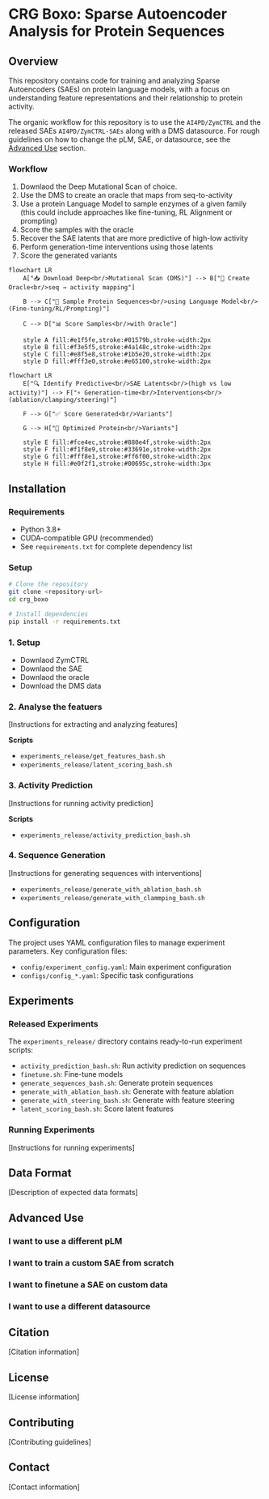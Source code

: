 # CRG Boxo: Sparse Autoencoder Analysis for Protein Sequences

## Overview

This repository contains code for training and analyzing Sparse Autoencoders (SAEs) on protein language models, with a focus on understanding feature representations and their relationship to protein activity.

The organic workflow for this repository is to use the `AI4PD/ZymCTRL` and the released SAEs `AI4PD/ZymCTRL-SAEs` along with a DMS datasource. For rough guidelines on how to change the pLM, SAE, or datasource, see the [Advanced Use](#advanced-use) section.


### Workflow

1) Downlaod the Deep Mutational Scan of choice.
2) Use the DMS to create an oracle that maps from seq-to-activity
3) Use a protein Language Model to sample enzymes of a given family (this could include approaches like fine-tuning, RL Alignment or prompting)
4) Score the samples with the oracle
5) Recover the SAE latents that are more predictive of high-low activity
6) Perform generation-time interventions using those latents
7) Score the generated variants

```{mermaid}
flowchart LR
    A["📥 Download Deep<br/>Mutational Scan (DMS)"] --> B["🎯 Create Oracle<br/>seq → activity mapping"]
    
    B --> C["🧬 Sample Protein Sequences<br/>using Language Model<br/>(Fine-tuning/RL/Prompting)"]
    
    C --> D["📊 Score Samples<br/>with Oracle"]
    
    style A fill:#e1f5fe,stroke:#01579b,stroke-width:2px
    style B fill:#f3e5f5,stroke:#4a148c,stroke-width:2px
    style C fill:#e8f5e8,stroke:#1b5e20,stroke-width:2px
    style D fill:#fff3e0,stroke:#e65100,stroke-width:2px
```

```{mermaid}
flowchart LR
    E["🔍 Identify Predictive<br/>SAE Latents<br/>(high vs low activity)"] --> F["⚡ Generation-time<br/>Interventions<br/>(ablation/clamping/steering)"]
    
    F --> G["✅ Score Generated<br/>Variants"]
    
    G --> H["🎉 Optimized Protein<br/>Variants"]
    
    style E fill:#fce4ec,stroke:#880e4f,stroke-width:2px
    style F fill:#f1f8e9,stroke:#33691e,stroke-width:2px
    style G fill:#fff8e1,stroke:#ff6f00,stroke-width:2px
    style H fill:#e0f2f1,stroke:#00695c,stroke-width:3px
```





## Installation

### Requirements

- Python 3.8+
- CUDA-compatible GPU (recommended)
- See `requirements.txt` for complete dependency list

### Setup

```bash
# Clone the repository
git clone <repository-url>
cd crg_boxo

# Install dependencies
pip install -r requirements.txt
```


### 1. Setup

- Downlaod ZymCTRL
- Downlaod the SAE
- Downlaod the oracle
- Download the DMS data



### 2. Analyse the featuers

[Instructions for extracting and analyzing features]


**Scripts**

- `experiments_release/get_features_bash.sh`
- `experiments_release/latent_scoring_bash.sh`


### 3. Activity Prediction

[Instructions for running activity prediction]

**Scripts**

- `experiments_release/activity_prediction_bash.sh`

### 4. Sequence Generation

[Instructions for generating sequences with interventions]

- `experiments_release/generate_with_ablation_bash.sh`
- `experiments_release/generate_with_clammping_bash.sh`

## Configuration

The project uses YAML configuration files to manage experiment parameters. Key configuration files:

- `config/experiment_config.yaml`: Main experiment configuration
- `configs/config_*.yaml`: Specific task configurations

## Experiments

### Released Experiments

The `experiments_release/` directory contains ready-to-run experiment scripts:

- `activity_prediction_bash.sh`: Run activity prediction on sequences
- `finetune.sh`: Fine-tune models
- `generate_sequences_bash.sh`: Generate protein sequences
- `generate_with_ablation_bash.sh`: Generate with feature ablation
- `generate_with_steering_bash.sh`: Generate with feature steering
- `latent_scoring_bash.sh`: Score latent features

### Running Experiments

[Instructions for running experiments]


## Data Format

[Description of expected data formats]


## Advanced Use


### I want to use a different pLM

### I want to train a custom SAE from scratch

### I want to finetune a SAE on custom data 

### I want to use a different datasource 





## Citation

[Citation information]

## License

[License information]

## Contributing

[Contributing guidelines]

## Contact

[Contact information]
